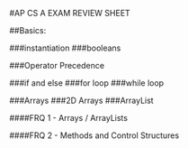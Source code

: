 #AP CS A EXAM REVIEW SHEET

##Basics:

###instantiation
###booleans

###Operator Precedence

###if and else
###for loop
###while loop


###Arrays
###2D Arrays
###ArrayList

####FRQ 1 - Arrays / ArrayLists

####FRQ 2 - Methods and Control Structures
